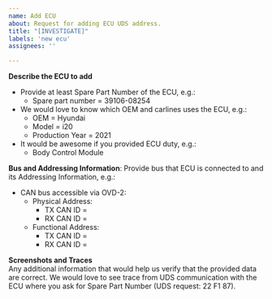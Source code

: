 ```yaml
---
name: Add ECU
about: Request for adding ECU UDS address. 
title: "[INVESTIGATE]"
labels: 'new ecu'
assignees: ''

---
```


**Describe the ECU to add**  
- Provide at least Spare Part Number of the ECU, e.g.:
  - Spare part number = 39106-08254
- We would love to know which OEM and carlines uses the ECU, e.g.:
  - OEM = Hyundai
  - Model = i20
  - Production Year = 2021
- It would be awesome if you provided ECU duty, e.g.:
  - Body Control Module 

**Bus and Addressing Information**:
Provide bus that ECU is connected to and its Addressing Information, e.g.:
- CAN bus accessible via OVD-2:
  - Physical Address:
    - TX CAN ID = 
    - RX CAN ID =
  - Functional Address:
    - TX CAN ID = 
    - RX CAN ID =
    
**Screenshots and Traces**  
Any additional information that would help us verify that the provided data are correct.
We would love to see trace from UDS communication with the ECU where you ask for 
Spare Part Number (UDS request: 22 F1 87).
